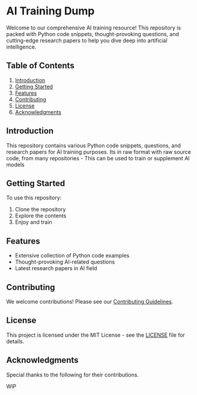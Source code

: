 # AI Training Dump

Welcome to our comprehensive AI training resource! This repository is packed with Python code snippets, thought-provoking questions, and cutting-edge research papers to help you dive deep into artificial intelligence.

## Table of Contents
1. [Introduction](#introduction)
3. [Getting Started](#getting-started)
4. [Features](#features)
5. [Contributing](#contributing)
6. [License](#license)
7. [Acknowledgments](#acknowledgments)

## Introduction
This repository contains various Python code snippets, questions, and research papers for AI training purposes.
Its in raw format with raw source code, from many repositories - This can be used to train or supplement AI models

## Getting Started
To use this repository:
1. Clone the repository
2. Explore the contents
3. Enjoy and train

## Features
- Extensive collection of Python code examples
- Thought-provoking AI-related questions
- Latest research papers in AI field

## Contributing
We welcome contributions! Please see our [Contributing Guidelines](CONTRIBUTING.md).

## License
This project is licensed under the MIT License - see the [LICENSE](LICENSE) file for details.

## Acknowledgments
Special thanks to the following for their contributions.

WIP
